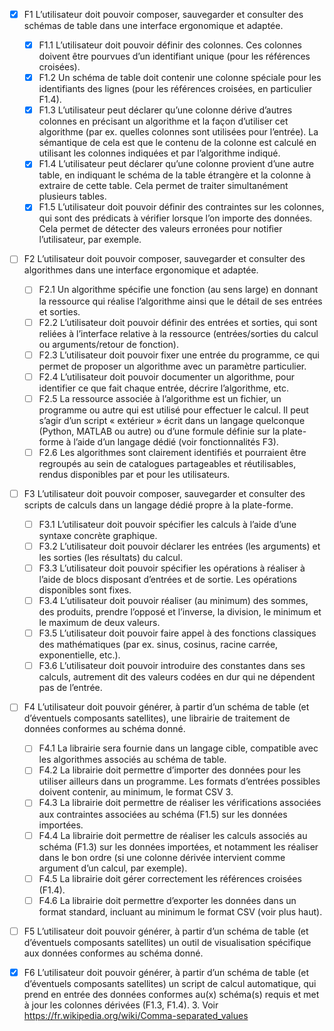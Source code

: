 - [x] F1 L’utilisateur doit pouvoir composer, sauvegarder et consulter des schémas de table dans une interface ergonomique et adaptée.
  - [x] F1.1 L’utilisateur doit pouvoir définir des colonnes.
        Ces colonnes doivent être pourvues d’un identifiant unique (pour les références croisées).
  - [x] F1.2 Un schéma de table doit contenir une colonne spéciale pour les identifiants des lignes
        (pour les références croisées, en particulier F1.4).
  - [x] F1.3 L’utilisateur peut déclarer qu’une colonne dérive d’autres colonnes
        en précisant un algorithme et la façon d’utiliser cet algorithme (par ex. quelles colonnes sont utilisées pour l’entrée).
        La sémantique de cela est que le contenu de la colonne est calculé en utilisant les colonnes indiquées et par l’algorithme indiqué.
  - [x] F1.4 L’utilisateur peut déclarer qu’une colonne provient d’une autre table, en indiquant le schéma de la table étrangère et la colonne à extraire de cette table.
        Cela permet de traiter simultanément plusieurs tables.
  - [x] F1.5 L’utilisateur doit pouvoir définir des contraintes sur les colonnes, qui sont des prédicats à vérifier lorsque l’on importe des données. Cela permet de détecter des valeurs erronées pour notifier l’utilisateur, par exemple.
- [ ] F2 L’utilisateur doit pouvoir composer, sauvegarder et consulter des algorithmes dans une interface ergonomique et adaptée.
  - [ ] F2.1 Un algorithme spécifie une fonction (au sens large) en donnant la ressource qui réalise l’algorithme ainsi que le détail de ses entrées et sorties.
  - [ ] F2.2 L’utilisateur doit pouvoir définir des entrées et sorties, qui sont reliées à l’interface relative à la ressource (entrées/sorties du calcul ou arguments/retour de fonction).
  - [ ] F2.3 L’utilisateur doit pouvoir fixer une entrée du programme, ce qui permet de proposer un algorithme avec un paramètre particulier.
  - [ ] F2.4 L’utilisateur doit pouvoir documenter un algorithme, pour identifier ce que fait chaque entrée, décrire l’algorithme, etc.
  - [ ] F2.5 La ressource associée à l’algorithme est un fichier, un programme ou autre qui est utilisé pour effectuer le calcul.
        Il peut s’agir d’un script « extérieur » écrit dans un langage quelconque (Python, MATLAB ou autre) ou d’une formule définie sur la plate-forme à l’aide d’un langage dédié (voir fonctionnalités F3).
  - [ ] F2.6 Les algorithmes sont clairement identifiés et pourraient être regroupés au sein de catalogues partageables et réutilisables, rendus disponibles par et pour les utilisateurs.
- [ ] F3 L’utilisateur doit pouvoir composer, sauvegarder et consulter des scripts de calculs dans un langage dédié propre à la plate-forme.
  - [ ] F3.1 L’utilisateur doit pouvoir spécifier les calculs à l’aide d’une syntaxe concrète graphique.
  - [ ] F3.2 L’utilisateur doit pouvoir déclarer les entrées (les arguments) et les sorties (les résultats) du calcul.
  - [ ] F3.3 L’utilisateur doit pouvoir spécifier les opérations à réaliser à l’aide de blocs disposant d’entrées et de sortie. Les opérations disponibles sont fixes.
  - [ ] F3.4 L’utilisateur doit pouvoir réaliser (au minimum) des sommes, des produits, prendre l’opposé et l’inverse, la division, le minimum et le maximum de deux valeurs.
  - [ ] F3.5 L’utilisateur doit pouvoir faire appel à des fonctions classiques des mathématiques (par ex. sinus, cosinus, racine carrée, exponentielle, etc.).
  - [ ] F3.6 L’utilisateur doit pouvoir introduire des constantes dans ses calculs, autrement dit des valeurs codées en dur qui ne dépendent pas de l’entrée.
- [ ] F4 L’utilisateur doit pouvoir générer, à partir d’un schéma de table (et d’éventuels composants satellites), une librairie de traitement de données conformes au schéma donné.
  - [ ] F4.1 La librairie sera fournie dans un langage cible, compatible avec les algorithmes associés au schéma de table.
  - [ ] F4.2 La librairie doit permettre d’importer des données pour les utiliser ailleurs dans un programme. Les formats d’entrées possibles doivent contenir, au minimum, le format CSV 3.
  - [ ] F4.3 La librairie doit permettre de réaliser les vérifications associées aux contraintes associées au schéma (F1.5) sur les données importées.
  - [ ] F4.4 La librairie doit permettre de réaliser les calculs associés au schéma (F1.3) sur les données importées, et notamment les réaliser dans le bon ordre (si une colonne dérivée intervient comme argument d’un calcul, par exemple).
  - [ ] F4.5 La librairie doit gérer correctement les références croisées (F1.4).
  - [ ] F4.6 La librairie doit permettre d’exporter les données dans un format standard, incluant au minimum le format CSV (voir plus haut).
- [ ] F5 L’utilisateur doit pouvoir générer, à partir d’un schéma de table (et d’éventuels composants satellites) un outil de visualisation spécifique aux données conformes au schéma donné.
- [x] F6 L’utilisateur doit pouvoir générer, à partir d’un schéma de table (et d’éventuels composants satellites)
      un script de calcul automatique, qui prend en entrée des données conformes au(x) schéma(s) requis et met à jour les colonnes dérivées (F1.3, F1.4). 3. Voir https://fr.wikipedia.org/wiki/Comma-separated_values

